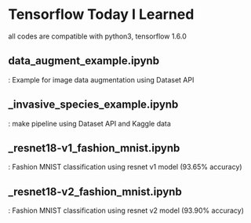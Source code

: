 # Tensorflow Today I Learned
all codes are compatible with python3, tensorflow 1.6.0

## data_augment_example.ipynb
: Example for image data augmentation using Dataset API

## _invasive_species_example.ipynb
: make pipeline using Dataset API and Kaggle data

## _resnet18-v1_fashion_mnist.ipynb
: Fashion MNIST classification using resnet v1 model (93.65% accuracy)

## _resnet18-v2_fashion_mnist.ipynb
: Fashion MNIST classification using resnet v2 model (93.90% accuracy)
